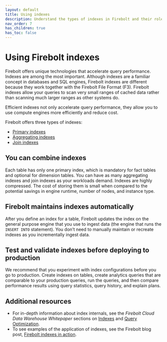 ```yaml
---
layout: default
title: Using indexes
description: Understand the types of indexes in Firebolt and their role in accelerating query performance and efficiency.
nav_order: 7
has_children: true
has_toc: false
---
```


# Using Firebolt indexes

Firebolt offers unique technologies that accelerate query performance. Indexes are among the most important. Although indexes are a familiar concept in databases and SQL engines, Firebolt indexes are different because they work together with the Firebolt File Format (F3). Firebolt indexes allow your queries to scan very small ranges of cached data rather than scanning much larger ranges as other systems do.

Efficient indexes not only accelerate query performance, they allow you to use compute engines more efficiently and reduce cost.

Firebolt offers three types of indexes:

* [Primary indexes](index-quick-reference.md#primary-indexes)
* [Aggregating indexes](index-quick-reference.md#aggregating-indexes)
* [Join indexes](index-quick-reference.md#join-indexes)

## You can combine indexes

Each table has only one primary index, which is mandatory for fact tables and optional for dimension tables. You can have as many aggregating indexes and join indexes as your workloads demand. Indexes are highly compressed. The cost of storing them is small when compared to the potential savings in engine runtime, number of nodes, and instance type.

## Firebolt maintains indexes automatically

After you define an index for a table, Firebolt updates the index on the general purpose engine that you use to ingest data (the engine that runs the `INSERT INTO` statement). You don’t need to manually maintain or recreate indexes as you incrementally ingest data.

## Test and validate indexes before deploying to production

We recommend that you experiment with index configurations before you go to production. Create indexes on tables, create analytics queries that are comparable to your production queries, run the queries, and then compare performance results using query statistics, query history, and explain plans.

## Additional resources

* For in-depth information about index internals, see the *Firebolt Cloud Data Warehouse Whitepaper* sections on [Indexes](https://www.firebolt.io/resources/firebolt-cloud-data-warehouse-whitepaper#Indexes) and [Query Optimization](https://www.firebolt.io/resources/firebolt-cloud-data-warehouse-whitepaper#Query-optimization).
* To see examples of the application of indexes, see the Firebolt blog post, [Firebolt indexes in action](https://www.firebolt.io/blog/firebolt-indexes-in-action).
